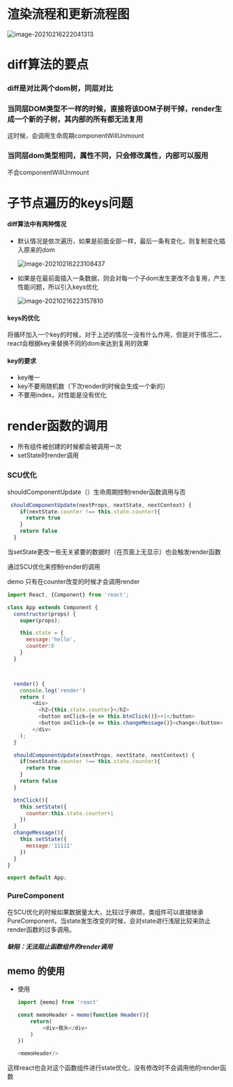 # 渲染流程和更新流程图

![image-20210216222041313](D:\project\notebook\react\13react的更新流程.assets\image-20210216222041313.png)

# diff算法的要点

### diff是对比两个dom树，同层对比





### 当同层DOM类型不一样的时候，直接将该DOM子树干掉，render生成一个新的子树，其内部的所有都无法复用

这时候，会调用生命周期componentWillUnmount 





### 当同层dom类型相同，属性不同，只会修改属性，内部可以服用

不会componentWillUnmount 



# 子节点遍历的keys问题

#### diff算法中有两种情况

- 默认情况是依次遍历，如果是前面全部一样，最后一条有变化，则复制变化插入原来的dom

  ![image-20210216223108437](D:\project\notebook\react\13react的更新流程.assets\image-20210216223108437.png)

- 如果是在最前面插入一条数据，则会对每一个子dom发生更改不会复用，产生性能问题，所以引入keys优化

  ![image-20210216223157810](D:\project\notebook\react\13react的更新流程.assets\image-20210216223157810.png)

#### keys的优化

将循环加入一个key的时候，对于上述的情况一没有什么作用，但是对于情况二，react会根据key来替换不同的dom来达到复用的效果

#### key的要求

- key唯一
- key不要用随机数（下次render的时候会生成一个新的）
- 不要用index，对性能是没有优化

# render函数的调用

- 所有组件被创建的时候都会被调用一次
- setState时render调用

### SCU优化

shouldComponentUpdate（）生命周期控制render函数调用与否

```js
 shouldComponentUpdate(nextProps, nextState, nextContext) {
    if(nextState.counter !== this.state.counter){
      return true
    }
    return false
  }
```



当setState更改一些无关紧要的数据时（在页面上无显示）也会触发render函数

通过SCU优化来控制render的调用

demo 只有在counter改变的时候才会调用render

```js
import React, {Component} from 'react';

class App extends Component {
  constructor(props) {
    super(props);

    this.state = {
      message:'hello',
      counter:0
    }
  }



  render() {
    console.log('render')
    return (
        <div>
          <h2>{this.state.counter}</h2>
          <button onClick={e => this.btnClick()}>+1</button>
          <button onClick={e => this.changeMessage()}>change</button>
        </div>
    );
  }

  shouldComponentUpdate(nextProps, nextState, nextContext) {
    if(nextState.counter !== this.state.counter){
      return true
    }
    return false
  }

  btnClick(){
    this.setState({
      counter:this.state.counter+1
    })
  }
  changeMessage(){
    this.setState({
      message:'11111'
    })
  }
}

export default App;

```

### PureComponent

在SCU优化的时候如果数据量太大，比较过于麻烦，类组件可以直接继承PureComponent，当state发生改变的时候，会对state进行浅层比较来防止render函数的过多调用。

##### 缺陷：无法阻止函数组件的render调用

## memo 的使用

- 使用

  ```js
  import {memo} from 'react'
  
  const memoHeader = memo(function Header(){
      return(
          <div>我头</div>
      )
  })
  
  <memoHeader/>
  ```

  

这样react也会对这个函数组件进行state优化，没有修改时不会调用他的render函数